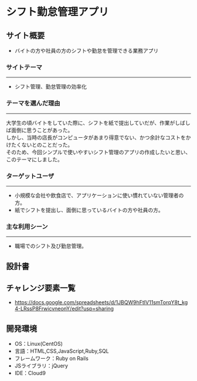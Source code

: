 # シフト勤怠管理アプリ

## サイト概要
- バイトの方や社員の方のシフトや勤怠を管理できる業務アプリ

### サイトテーマ
***
- シフト管理、勤怠管理の効率化

### テーマを選んだ理由
***
  大学生の頃バイトをしていた際に、シフトを紙で提出していだが、作業がしばしば面倒に思うことがあった。
  <br>
  しかし、当時の店長がコンピュータがあまり得意でない、かつ余計なコストをかけたくないとのことだった。
  <br>
  そのため、今回シンプルで使いやすいシフト管理のアプリの作成したいと思い、このテーマにしました。


### ターゲットユーザ
***
 - 小規模な会社や飲食店で、アプリケーションに使い慣れていない管理者の方。
 - 紙でシフトを提出し、面倒に思っているバイトの方や社員の方。


### 主な利用シーン
***
- 職場でのシフト及び勤怠管理。


## 設計書


## チャレンジ要素一覧
- https://docs.google.com/spreadsheets/d/1JBQW9hFtIV11smTorqY8t_kg4-LRssP8FrwicvneonY/edit?usp=sharing

## 開発環境
- OS：Linux(CentOS)
- 言語：HTML,CSS,JavaScript,Ruby,SQL
- フレームワーク：Ruby on Rails
- JSライブラリ：jQuery
- IDE：Cloud9